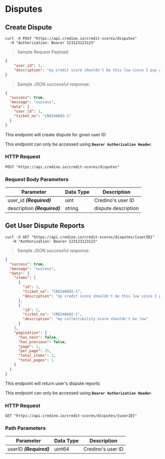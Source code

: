 # Disputes

## Create Dispute

```shell
curl -X POST "https://api.credino.io/credit-scores/disputes"
  -H "Authorization: Bearer 123123123123"
```

> Sample Request Payload:

```json
{
    "user_id": 1,
    "description": "my credit score shouldn't be this low since I pay all my bills on time"
}
```

> Sample JSON successful response:

```json
{
  "success": true,
  "message": "success",
  "data": {
    "user_id": 1,
    "ticket_no": "CRD240603-1"
  }
}
```

This endpoint will create dispute for given user ID

<aside class="notice">This endpoint can only be accessed using <code><strong>Bearer Authorization Header</strong></code>.</aside>

### HTTP Request

`POST "https://api.credino.io/credit-scores/disputes"`

### Request Body Parameters

Parameter | Data Type | Description
--------- | ----------- | -----------
user_id ***(Required)*** | uint | Credino's user ID
description ***(Required)*** | string | dispute description

## Get User Dispute Reports

```shell
curl -X GET "https://api.credino.io/credit-scores/disputes/{userID}"
   -H "Authorization: Bearer 123123123123"
```

> Sample JSON successful response:

```json
{
  "success": true,
  "message": "success",
  "data": {
    "items": [
      {
        "id": 1,
        "ticket_no": "CRD240603-1",
        "description": "my credit score shouldn't be this low since I pay all my bills on time"
      },
      {
        "id": 2,
        "ticket_no": "CRD240602-1",
        "description": "my collectibility score shouldn't be low"
      }
    ],
    "pagination": {
      "has_next": false,
      "has_previous": false,
      "page": 1,
      "per_page": 25,
      "total_items": 2,
      "total_pages": 1
    }
  }
}
```

This endpoint will return user's dispute reports

<aside class="notice">This endpoint can only be accessed using <code><strong>Bearer Authorization Header</strong></code>.</aside>

### HTTP Request

`GET "https://api.credino.io/credit-scores/disputes/{userID}"`


### Path Parameters

Parameter | Data Type | Description
--------- | ----------- | -----------
userID ***(Required)*** | uint64 | Credino's user ID